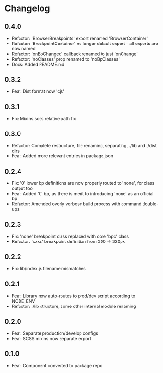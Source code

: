 # Changelog

## 0.4.0

- Refactor: 'BrowserBreakpoints' export renamed 'BrowserContainer'
- Refactor: 'BreakpointContainer' no longer default export - all exports are now named
- Refactor: 'onBpChanged' callback renamed to just 'onChange'
- Refactor: 'noClasses' prop renamed to 'noBpClasses'
- Docs: Added README.md

## 0.3.2

- Feat: Dist format now 'cjs'

## 0.3.1

- Fix: Mixins.scss relative path fix

## 0.3.0

- Refactor: Complete restructure, file renaming, separating, ./lib and ./dist dirs
- Feat: Added more relevant entries in package.json

## 0.2.4

- Fix: '0' lower bp definitions are now properly routed to 'none', for <Bpc/> class output too
- Feat: Added '0' bp, as there is merit to introducing 'none' as an official bp
- Refactor: Amended overly verbose build process with command double-ups

## 0.2.3

- Fix: 'none' breakpoint class replaced with core 'bpc' class
- Refactor: 'xxxs' breakpoint definition from 300 -> 320px

## 0.2.2

- Fix: lib/index.js filename mismatches

## 0.2.1

- Feat: Library now auto-routes to prod/dev script according to NODE_ENV
- Refactor: ./lib structure, some other internal module renaming

## 0.2.0

- Feat: Separate production/develop configs
- Feat: SCSS mixins now separate export

## 0.1.0

- Feat: Component converted to package repo
